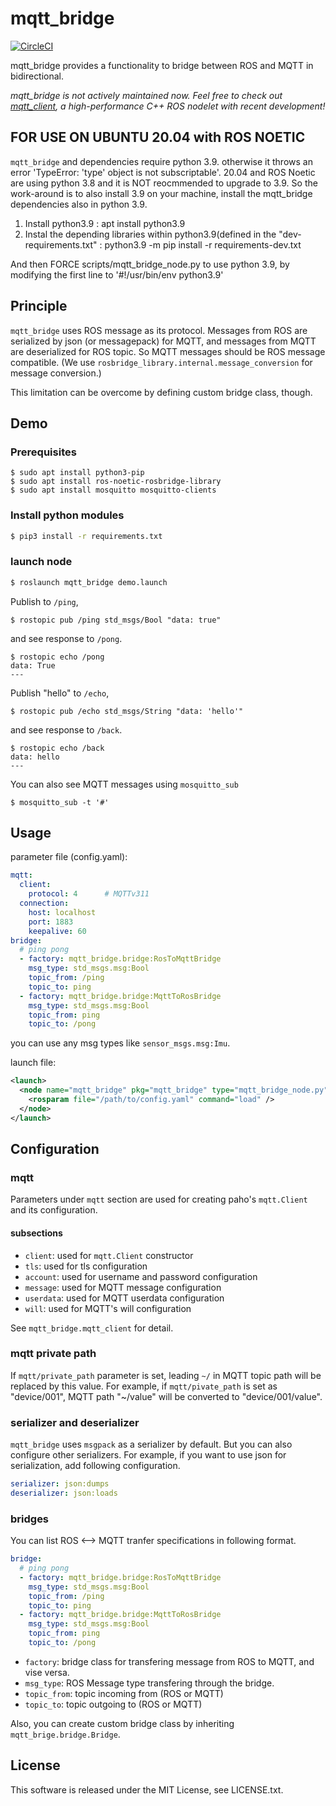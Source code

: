 # mqtt_bridge

[![CircleCI](https://circleci.com/gh/groove-x/mqtt_bridge.svg?style=svg)](https://circleci.com/gh/groove-x/mqtt_bridge)

mqtt_bridge provides a functionality to bridge between ROS and MQTT in bidirectional.

*mqtt_bridge is not actively maintained now. Feel free to check out [mqtt_client](https://github.com/ika-rwth-aachen/mqtt_client), a high-performance C++ ROS nodelet with recent development!*

## FOR USE ON UBUNTU 20.04 with ROS NOETIC

`mqtt_bridge` and dependencies require python 3.9. otherwise it throws an error 'TypeError: 'type' object is not subscriptable'. 
20.04 and ROS Noetic are using python 3.8 and it is NOT reocmmended to upgrade to 3.9. 
So the work-around is to also install 3.9 on your machine, install the mqtt_bridge dependencies also in python 3.9.
  1) Install python3.9 :   apt install python3.9
  2) Instal the depending libraries within python3.9(defined in the "dev-requirements.txt" :   python3.9 -m pip install -r requirements-dev.txt
 
And then FORCE scripts/mqtt_bridge_node.py to use python 3.9, by modifying the first line to '#!/usr/bin/env python3.9'

## Principle

`mqtt_bridge` uses ROS message as its protocol. Messages from ROS are serialized by json (or messagepack) for MQTT, and messages from MQTT are deserialized for ROS topic. So MQTT messages should be ROS message compatible. (We use `rosbridge_library.internal.message_conversion` for message conversion.)

This limitation can be overcome by defining custom bridge class, though.


## Demo

### Prerequisites

```
$ sudo apt install python3-pip
$ sudo apt install ros-noetic-rosbridge-library
$ sudo apt install mosquitto mosquitto-clients
```

### Install python modules

```bash
$ pip3 install -r requirements.txt
```

### launch node

``` bash
$ roslaunch mqtt_bridge demo.launch
```

Publish to `/ping`,

```
$ rostopic pub /ping std_msgs/Bool "data: true"
```

and see response to `/pong`.

```
$ rostopic echo /pong
data: True
---
```

Publish "hello" to `/echo`,

```
$ rostopic pub /echo std_msgs/String "data: 'hello'"
```

and see response to `/back`.

```
$ rostopic echo /back
data: hello
---
```

You can also see MQTT messages using `mosquitto_sub`

```
$ mosquitto_sub -t '#'
```

## Usage

parameter file (config.yaml):

``` yaml
mqtt:
  client:
    protocol: 4      # MQTTv311
  connection:
    host: localhost
    port: 1883
    keepalive: 60
bridge:
  # ping pong
  - factory: mqtt_bridge.bridge:RosToMqttBridge
    msg_type: std_msgs.msg:Bool
    topic_from: /ping
    topic_to: ping
  - factory: mqtt_bridge.bridge:MqttToRosBridge
    msg_type: std_msgs.msg:Bool
    topic_from: ping
    topic_to: /pong
```

you can use any msg types like `sensor_msgs.msg:Imu`.

launch file:

``` xml
<launch>
  <node name="mqtt_bridge" pkg="mqtt_bridge" type="mqtt_bridge_node.py" output="screen">
    <rosparam file="/path/to/config.yaml" command="load" />
  </node>
</launch>
```


## Configuration

### mqtt

Parameters under `mqtt` section are used for creating paho's `mqtt.Client` and its configuration.

#### subsections

* `client`: used for `mqtt.Client` constructor
* `tls`: used for tls configuration
* `account`: used for username and password configuration
* `message`: used for MQTT message configuration
* `userdata`: used for MQTT userdata configuration
* `will`: used for MQTT's will configuration

See `mqtt_bridge.mqtt_client` for detail.

### mqtt private path

If `mqtt/private_path` parameter is set, leading `~/` in MQTT topic path will be replaced by this value. For example, if `mqtt/pivate_path` is set as "device/001", MQTT path "~/value" will be converted to "device/001/value".

### serializer and deserializer

`mqtt_bridge` uses `msgpack` as a serializer by default. But you can also configure other serializers. For example, if you want to use json for serialization, add following configuration.

``` yaml
serializer: json:dumps
deserializer: json:loads
```

### bridges

You can list ROS <--> MQTT tranfer specifications in following format.

``` yaml
bridge:
  # ping pong
  - factory: mqtt_bridge.bridge:RosToMqttBridge
    msg_type: std_msgs.msg:Bool
    topic_from: /ping
    topic_to: ping
  - factory: mqtt_bridge.bridge:MqttToRosBridge
    msg_type: std_msgs.msg:Bool
    topic_from: ping
    topic_to: /pong
```

* `factory`: bridge class for transfering message from ROS to MQTT, and vise versa.
* `msg_type`: ROS Message type transfering through the bridge.
* `topic_from`: topic incoming from (ROS or MQTT)
* `topic_to`: topic outgoing to (ROS or MQTT)

Also, you can create custom bridge class by inheriting `mqtt_brige.bridge.Bridge`.


## License

This software is released under the MIT License, see LICENSE.txt.
